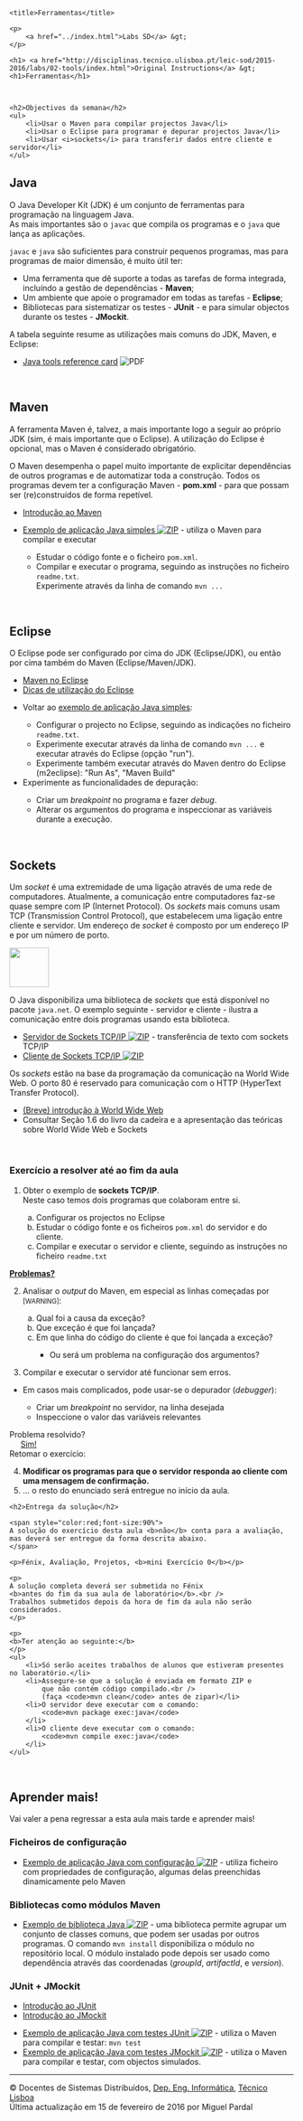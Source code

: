 <!DOCTYPE html PUBLIC "-//W3C//DTD HTML 4.01//EN" "http://www.w3.org/TR/html4/strict.dtd">
<html>

<head>
    <meta http-equiv="Content-Type" content="text/html;charset=iso-8859-1" >
    <link rel="stylesheet" type="text/css" href="labs-sd.css">

 
    <title>Ferramentas</title>
</head>



    <p>
        <a href="../index.html">Labs SD</a> &gt;
    </p>

    <h1> <a href="http://disciplinas.tecnico.ulisboa.pt/leic-sod/2015-2016/labs/02-tools/index.html">Original Instructions</a> &gt;
    <h1>Ferramentas</h1>



    <h2>Objectivos da semana</h2>
    <ul>
        <li>Usar o Maven para compilar projectos Java</li>
        <li>Usar o Eclipse para programar e depurar projectos Java</li>
        <li>Usar <i>sockets</i> para transferir dados entre cliente e servidor</li>
    </ul>

<h2>Java</h2>

<p>
O Java Developer Kit (JDK) é um conjunto de ferramentas para
programação na linguagem Java.<br />
As mais importantes são 
o <code>javac</code> que compila os programas e 
o <code>java</code> que lança as aplicações.
</p>
<p>
<code>javac</code> e <code>java</code> são suficientes para construir pequenos programas,
mas para programas de maior dimensão, 
é muito útil ter:
</p>
<ul>
    <li>
    Uma ferramenta que dê suporte a todas as tarefas de forma integrada,
    incluíndo a gestão de dependências - <b>Maven</b>;
    </li>
    <li>
    Um ambiente que apoie o programador em todas as tarefas - <b>Eclipse</b>;
    </li>
    <li>
    Bibliotecas para sistematizar os testes - <b>JUnit</b> - e
    para simular objectos durante os testes - <b>JMockit</b>.
    </li>
</ul>
<p>
A tabela seguinte resume as utilizações mais comuns do JDK, Maven, e Eclipse:
</p>
<ul>
    <li>
    <a href="java-tools-ref-card.pdf">Java tools reference card</a>
    <img src="../_img/pdf.png" alt="PDF" >
    </li>
</ul>    

<p>&nbsp;</p>

<h2>Maven</h2>
<p>
A ferramenta Maven é, talvez,
a mais importante logo a seguir ao próprio JDK
(sim, é mais importante que o Eclipse).
A utilização do Eclipse é opcional,
mas o Maven é considerado obrigatório.
</p>
<p>
O Maven desempenha o papel muito importante de 
explicitar dependências de outros programas e
de automatizar toda a construção.
Todos os programas devem ter a configuração Maven 
- <b>pom.xml</b> -
para que possam ser (re)construídos de forma repetível.
</p>
<ul>
    <li><a href="maven/index.html">Introdução ao Maven</a></li>
</ul>
<ul>
    <li>
        <a href="java-app.zip">Exemplo de aplicação Java simples
        <img src="../_img/zip.png" alt="ZIP" ></a>
        - utiliza o Maven para compilar e executar
    </li>
    <ul>
        <li>
        Estudar o código fonte e o ficheiro <code>pom.xml</code>.
        </li>
        <li>
        Compilar e executar o programa,
        seguindo as instruções no ficheiro <code>readme.txt</code>.<br/>
        Experimente através da linha de comando <code>mvn ...</code>
        </li>
    </ul>
</ul>

<p>&nbsp;</p>

<h2>Eclipse</h2>
<p>
O Eclipse pode ser configurado por cima do JDK (Eclipse/JDK),
ou então por cima também do Maven (Eclipse/Maven/JDK).
</p>
<ul>
    <li><a href="eclipse/maven/index.html">Maven no Eclipse</a></li>
    <li><a href="http://www.slideshare.net/MiguelLPardal/eclipse-workshop-presentation">Dicas de utilização do Eclipse</a></li>
</ul>
<ul>
    <li>
    Voltar ao <a href="java-app.zip">exemplo de aplicação Java simples</a>:
    </li>
    <ul>
        <li>
        Configurar o projecto no Eclipse,
        seguindo as indicações no ficheiro <code>readme.txt</code>.
        </li>
        <li>
        Experimente executar através da linha de comando <code>mvn ...</code> e
        executar através do Eclipse (opção "run").<br/>
        </li>
        <li>
        Experimente também executar através do Maven dentro do Eclipse
        (m2eclipse): "Run As", "Maven Build"
        </li>
    </ul>
    <li>
    Experimente as funcionalidades de depuração:
    </li>
    <ul>
        <li>Criar um <i>breakpoint</i> no programa e
        fazer <i>debug</i>.</li>
        <li>Alterar os argumentos do programa e
        inspeccionar as variáveis durante a execução.</li>
    </ul>
</ul>




<p>&nbsp;</p>


<h2>Sockets</h2>

<p>
Um <i>socket</i> é uma extremidade de uma ligação através de uma rede de computadores.
Atualmente, 
a comunicação entre computadores faz-se quase sempre com IP (Internet Protocol).
Os <i>sockets</i> mais comuns usam TCP (Transmission Control Protocol),
que estabelecem uma ligação entre cliente e servidor.
Um endereço de <i>socket</i> é composto por um endereço IP e 
por um número de porto.
</p>
<p>
<img height="70" src="connection-27383_960_720.png" />

<p>
O Java disponibiliza uma biblioteca de <i>sockets</i> que 
está disponível no pacote <code>java.net</code>.
O exemplo seguinte 
- servidor e cliente -
ilustra a comunicação entre dois programas usando esta biblioteca.
</p>
<ul>
    <li>
        <a href="socket-server.zip">Servidor de Sockets TCP/IP
        <img src="../_img/zip.png" alt="ZIP" ></a>
        - transfer&ecirc;ncia de texto com sockets TCP/IP
    </li>
    <li>
        <a href="socket-client.zip">Cliente de Sockets TCP/IP
        <img src="../_img/zip.png" alt="ZIP" ></a>
    </li>
</ul>

<p>
Os <i>sockets</i> estão na base da programação da comunicação na World Wide Web.
O porto 80 é reservado para comunicação com o HTTP
(HyperText Transfer Protocol).
</p>
<ul>
    <li><a href="www/index.html">(Breve) introdução à World Wide Web</a></li>
    <li>Consultar Seção 1.6 do livro da cadeira e
    a apresentação das teóricas sobre World Wide Web e Sockets</li>
</ul>

<p>&nbsp;</p>

<h3>Exercício a resolver até ao fim da aula</h3>

<ol>
    <li>Obter o exemplo de <b>sockets TCP/IP</b>.<br />
    Neste caso temos dois programas que colaboram entre si.</li>
    <ol type="a">
        <li>
        Configurar os projectos no Eclipse
        </li>
        <li>
        Estudar o código fonte e
        os ficheiros <code>pom.xml</code> do servidor e do cliente.
        </li>
        <li>
        Compilar e executar o servidor e cliente,
        seguindo as instruções no ficheiro <code>readme.txt</code>
        </li>
    </ol>
</ol>

<p>
<b><a href="exceptions/index.html">Problemas?</b></a>
</p>
<ol start="2">
    <li>
    Analisar o <i>output</i> do Maven,
    em especial as linhas começadas por <small>[WARNING]</small>:
    </li>
    <ol type="a">
        <li>
        Qual foi a causa da exceção?
        </li>
        <li>
        Que exceção é que foi lançada?
        </li>
        <li>
        Em que linha do código do cliente é que foi lançada a exceção?
        </li>
        <ul>
            <li>Ou será um problema na configuração dos argumentos?</li>
        </ul>
    </ol>
</ol>

<ol start="3">
    <li>Compilar e executar o servidor até funcionar sem erros.</li>
</ol>

<ul>
    <li>
    Em casos mais complicados,
    pode usar-se o depurador (<i>debugger</i>):
    </li>
    <ul>
        <li>
        Criar um <i>breakpoint</i> no servidor,
        na linha desejada
        </li>
        <li>
        Inspeccione o valor das variáveis relevantes
        </li>
    </ul>
</ul>

<p>
Problema resolvido?<br /> 
&nbsp;&nbsp;&nbsp;&nbsp;
<a href="http://www.phdcomics.com/comics/archive.php?comicid=180">Sim!</a><br />
Retomar o exercício:
</p>

<ol start="4">
    <li>
    <b>Modificar os programas para que o servidor
    responda ao cliente com uma mensagem de confirmação.</b>
    </li>
    <li>
    ... o resto do enunciado será entregue no início da aula.
    </li>
</ol>




    <h2>Entrega da solução</h2>

    <span style="color:red;font-size:90%">
    A solução do exercício desta aula <b>não</b> conta para a avaliação,
    mas deverá ser entregue da forma descrita abaixo.
    </span>
    
    <p>Fénix, Avaliação, Projetos, <b>mini Exercício 0</b></p>

    <p>
    A solução completa deverá ser submetida no Fénix
    <b>antes do fim da sua aula de laboratório</b>.<br />
    Trabalhos submetidos depois da hora de fim da aula não serão considerados.
    </p>
    
    <p>
    <b>Ter atenção ao seguinte:</b>
    </p>
    <ul>
        <li>Só serão aceites trabalhos de alunos que estiveram presentes no laboratório.</li>
        <li>Assegure-se que a solução é enviada em formato ZIP e
            que não contém código compilado.<br />
            (faça <code>mvn clean</code> antes de zipar)</li>
        <li>O servidor deve executar com o comando:
            <code>mvn package exec:java</code>
        </li>
        <li>O cliente deve executar com o comando: 
            <code>mvn compile exec:java</code>
        </li>
    </ul>

<p>&nbsp;</p>

<h2>Aprender mais!</h2>
<p>
Vai valer a pena regressar a esta aula mais tarde e 
aprender mais!
</p>

<h3>Ficheiros de configuração</h3>
<ul>
    <li>
        <a href="java-app_config.zip">Exemplo de aplicação Java com configuração
        <img src="../_img/zip.png" alt="ZIP" ></a>
        - utiliza ficheiro com propriedades de configuração,
        algumas delas preenchidas dinamicamente pelo Maven
    </li>
</ul>

<h3>Bibliotecas como módulos Maven</h3>
<ul>
    <li>
        <a href="java-lib.zip">Exemplo de biblioteca Java
        <img src="../_img/zip.png" alt="ZIP" ></a>
        - uma biblioteca permite agrupar um conjunto de classes comuns, 
        que podem ser usadas por outros programas.
        O comando <code>mvn install</code> disponibiliza o módulo no repositório local.
        O módulo instalado pode depois ser usado como dependência através das coordenadas 
        (<i>groupId</i>, <i>artifactId</i>, e <i>version</i>).
    </li>
</ul>

<h3>JUnit + JMockit</h3>
<ul>
    <li><a href="junit/index.html">Introdução ao JUnit</a></li>
    <li><a href="jmockit/index.html">Introdução ao JMockit</a></li>
</ul>
<ul>
    <li>
        <a href="junit-app.zip">Exemplo de aplicação Java com testes JUnit
        <img src="../_img/zip.png" alt="ZIP" ></a>
        - utiliza o Maven para compilar e testar: <code>mvn test</code>
    </li>
        <li>
        <a href="jmockit-app.zip">Exemplo de aplicação Java com testes JMockit
        <img src="../_img/zip.png" alt="ZIP" ></a>
        - utiliza o Maven para compilar e testar,
        com objectos simulados.
    </li>
</ul>

<hr />


<p>
&copy; Docentes de Sistemas Distribu&iacute;dos,
<a href="http://www.dei.tecnico.ulisboa.pt/">Dep. Eng. Informática</a>,
<a href="http://www.ist.eu">Técnico Lisboa</a><br />
Última actualização em 15 de fevereiro de 2016 por Miguel Pardal
</p>

</body>
</html>
